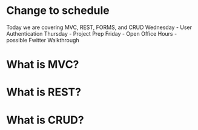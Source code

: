 # Change to schedule

Today we are covering MVC, REST, FORMS, and CRUD
Wednesday - User Authentication
Thursday - Project Prep
Friday - Open Office Hours - possible Fwitter Walkthrough

# What is MVC?

# What is REST?

# What is CRUD?
